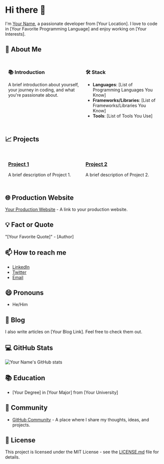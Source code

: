 # Hi there 👋

I'm [Your Name](https://github.com/yourusername), a passionate developer from [Your Location]. I love to code in [Your Favorite Programming Language] and enjoy working on [Your Interests].

## 🚀 About Me

<div style="display: flex; flex-wrap: wrap; justify-content: space-between;">

<div style="flex: 1; margin: 10px;">

### 📚 Introduction

A brief introduction about yourself, your journey in coding, and what you're passionate about.

</div>

<div style="flex: 1; margin: 10px;">

### 🛠️ Stack

- **Languages**: [List of Programming Languages You Know]
- **Frameworks/Libraries**: [List of Frameworks/Libraries You Know]
- **Tools**: [List of Tools You Use]

</div>

</div>

## 📈 Projects

<div style="display: flex; flex-wrap: wrap; justify-content: space-between;">

<div style="flex: 1; margin: 10px;">

### [Project 1](https://github.com/yourusername/project1)

A brief description of Project 1.

</div>

<div style="flex: 1; margin: 10px;">

### [Project 2](https://github.com/yourusername/project2)

A brief description of Project 2.

</div>

</div>

## 🌐 Production Website

[Your Production Website](https://yourwebsite.com) - A link to your production website.

## 💡 Fact or Quote

"[Your Favorite Quote]" - [Author]

## 📫 How to reach me

- [LinkedIn](https://www.linkedin.com/in/yourlinkedinprofile)
- [Twitter](https://twitter.com/yourtwitterhandle)
- [Email](mailto:youremail@example.com)

## 😄 Pronouns

- He/Him

## 📝 Blog

I also write articles on [Your Blog Link]. Feel free to check them out.

## 💻 GitHub Stats

![Your Name's GitHub stats](https://github-readme-stats.vercel.app/api?username=yourusername&show_icons=true&theme=radical)

## 📚 Education

- [Your Degree] in [Your Major] from [Your University]

## 👯 Community

- [GitHub Community](https://github.com/yourusername/community) - A place where I share my thoughts, ideas, and projects.

## 📜 License

This project is licensed under the MIT License - see the [LICENSE.md](LICENSE.md) file for details.

